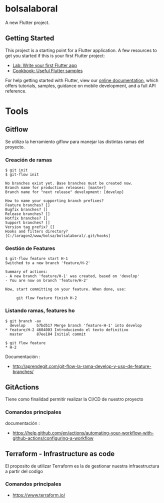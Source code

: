 # bolsalaboral
A new Flutter project.

## Getting Started

This project is a starting point for a Flutter application.
A few resources to get you started if this is your first Flutter project:

- [Lab: Write your first Flutter app](https://flutter.dev/docs/get-started/codelab)
- [Cookbook: Useful Flutter samples](https://flutter.dev/docs/cookbook)

For help getting started with Flutter, view our
[online documentation](https://flutter.dev/docs), which offers tutorials,
samples, guidance on mobile development, and a full API reference.

# Tools
## Gitflow
Se utilizo la herramiento giflow para manejar las distintas ramas del proyecto.
### Creación de ramas
```
$ git init
$ git-flow init

No branches exist yet. Base branches must be created now.
Branch name for production releases: [master]
Branch name for "next release" development: [develop]

How to name your supporting branch prefixes?
Feature branches? []
Bugfix branches? []
Release branches? []
Hotfix branches? []
Support branches? []
Version tag prefix? []
Hooks and filters directory? [C:/laragon2/www/bolsa/bolsalaboral/.git/hooks]
```

### Gestión de Features
```
$ git-flow feature start H-1
Switched to a new branch 'feature/H-2'

Summary of actions:
- A new branch 'feature/H-1' was created, based on 'develop'
- You are now on branch 'feature/H-2'

Now, start committing on your feature. When done, use:

     git flow feature finish H-2
```
### Listando ramas, features ho
```
$ git branch -av
  develop     b7bd517 Merge branch 'feature-H-1' into develop
* feature/H-2 4604003 Introduciendo el texto definitivo
  master      87ee184 Initial commit
```
```
$ git flow feature
* H-2
```
Documentación : 
- http://aprendegit.com/git-flow-la-rama-develop-y-uso-de-feature-branches/

## GitActions
Tiene como finalidad permitir realizar la CI/CD de nuestro proyecto
### Comandos principales
documentación : 
- https://help.github.com/en/actions/automating-your-workflow-with-github-actions/configuring-a-workflow

## Terraform - Infrastructure as code
El proposito de utilizar Terraform es la de gestionar nuestra infraestructura a partir del codigo
### Comandos principales

- https://www.terraform.io/

